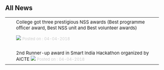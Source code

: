 <h2>All News </h2>
<table border="0" cellpadding="8" style="border-collapse:collapse;" width="98%"><tr><td align="right" height="15" style="font-size:85%;padding-top:5px;padding-bottom:8px;" valign="top" width="15"> <img height="12" src="images/tick.png" style="border:0px; box-shadow:none;" width="12"/> </td><td style="font-size:15px; padding-top:5px;padding-bottom:8px;" valign="top">College got three prestigious NSS awards (Best programme officer award, Best NSS unit and Best volunteer awards)

 <img src="images/new.gif" style="border:0px; box-shadow:none;"/> <font color="#CCC" size="2"> Posted on : 04-04-2018</font></td></tr><tr><td align="right" height="15" style="font-size:85%;padding-top:5px;padding-bottom:8px;" valign="top" width="15"> <img height="12" src="images/tick.png" style="border:0px; box-shadow:none;" width="12"/> </td><td style="font-size:15px; padding-top:5px;padding-bottom:8px;" valign="top">2nd Runner-up award in Smart India Hackathon organized by AICTE <img src="images/new.gif" style="border:0px; box-shadow:none;"/> <font color="#CCC" size="2"> Posted on : 04-04-2018</font></td></tr></table>
</div>

